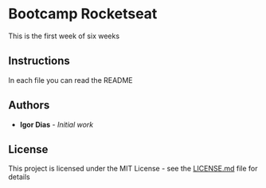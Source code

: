 # Bootcamp Rocketseat

This is the first week of six weeks


## Instructions

In each file you can read the README

## Authors

* **Igor Dias** - *Initial work*


## License

This project is licensed under the MIT License - see the [LICENSE.md](LICENSE.md) file for details
